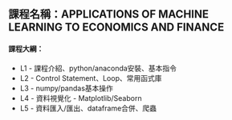 ## 課程名稱：APPLICATIONS OF MACHINE LEARNING TO ECONOMICS AND FINANCE
#### 課程大綱：
- L1 - 課程介紹、python/anaconda安裝、基本指令
- L2 - Control Statement、Loop、常用函式庫
- L3 - numpy/pandas基本操作
- L4 - 資料視覺化 - Matplotlib/Seaborn
- L5 - 資料匯入/匯出、dataframe合併、爬蟲

